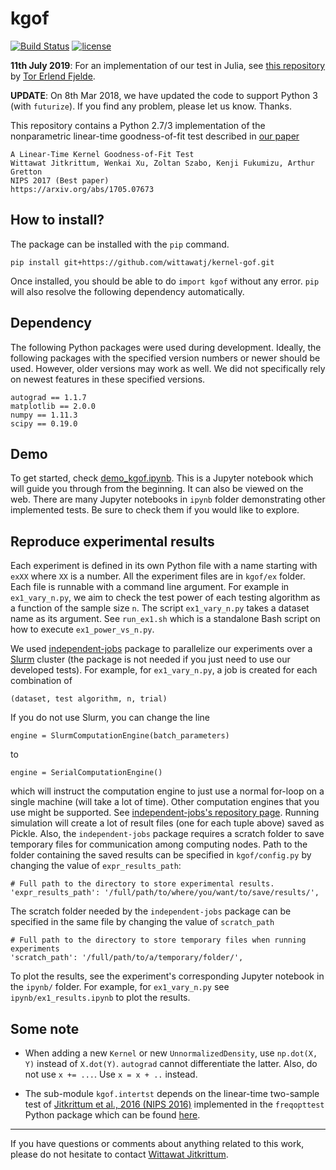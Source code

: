 # kgof

[![Build Status](https://travis-ci.org/wittawatj/kernel-gof.svg?branch=master)](https://travis-ci.org/wittawatj/kernel-gof)
[![license](https://img.shields.io/github/license/mashape/apistatus.svg)](https://github.com/wittawatj/kernel-gof/blob/master/LICENSE)

**11th July 2019**: For an implementation of our test in Julia, see [this
repository](https://github.com/torfjelde/KernelGoodnessOfFit.jl) by [Tor Erlend Fjelde](http://retiredparkingguard.com/).

**UPDATE**: On 8th Mar 2018, we have updated the code to support Python 3 (with
`futurize`). If you find any problem, please let us know. Thanks.

This repository contains a Python 2.7/3 implementation of the nonparametric
linear-time goodness-of-fit test described in  [our paper](https://arxiv.org/abs/1705.07673)

    A Linear-Time Kernel Goodness-of-Fit Test
    Wittawat Jitkrittum, Wenkai Xu, Zoltan Szabo, Kenji Fukumizu, Arthur Gretton
    NIPS 2017 (Best paper)
    https://arxiv.org/abs/1705.07673

## How to install?

The package can be installed with the `pip` command.

    pip install git+https://github.com/wittawatj/kernel-gof.git

Once installed, you should be able to do `import kgof` without any error.
`pip` will also resolve the following dependency automatically.

## Dependency

The following Python packages were used during development. Ideally, the
following packages with the specified version numbers or newer should be used.
However, older versions may work as well. We did not specifically rely on
newest features in these specified versions.

    autograd == 1.1.7
    matplotlib == 2.0.0
    numpy == 1.11.3
    scipy == 0.19.0

## Demo

To get started, check
[demo_kgof.ipynb](https://github.com/wittawatj/kernel-gof/blob/master/ipynb/demo_kgof.ipynb).
This is a Jupyter notebook which will guide you through from the beginning. It
can also be viewed on the web. There are many Jupyter notebooks in `ipynb`
folder demonstrating other implemented tests. Be sure to check them if you
would like to explore.

## Reproduce experimental results

Each experiment is defined in its own Python file with a name starting with
`exXX` where `XX` is a number. All the experiment files are in `kgof/ex`
folder. Each file is runnable with a command line argument. For example in
`ex1_vary_n.py`, we aim to check the test power of each testing algorithm
as a function of the sample size `n`. The script `ex1_vary_n.py` takes a
dataset name as its argument. See `run_ex1.sh` which is a standalone Bash
script on how to execute  `ex1_power_vs_n.py`.

We used [independent-jobs](https://github.com/karlnapf/independent-jobs)
package to parallelize our experiments over a
[Slurm](http://slurm.schedmd.com/) cluster (the package is not needed if you
just need to use our developed tests). For example, for
`ex1_vary_n.py`, a job is created for each combination of 

    (dataset, test algorithm, n, trial)

If you do not use Slurm, you can change the line 

    engine = SlurmComputationEngine(batch_parameters)

to 

    engine = SerialComputationEngine()

which will instruct the computation engine to just use a normal for-loop on a
single machine (will take a lot of time). Other computation engines that you
use might be supported. See  [independent-jobs's repository
page](https://github.com/karlnapf/independent-jobs).  Running simulation will
create a lot of result files (one for each tuple above) saved as Pickle. Also,
the `independent-jobs` package requires a scratch folder to save temporary
files for communication among computing nodes. Path to the folder containing
the saved results can be specified in `kgof/config.py` by changing the value of
`expr_results_path`:

    # Full path to the directory to store experimental results.
    'expr_results_path': '/full/path/to/where/you/want/to/save/results/',

The scratch folder needed by the `independent-jobs` package can be specified in
the same file by changing the value of `scratch_path`

    # Full path to the directory to store temporary files when running experiments
    'scratch_path': '/full/path/to/a/temporary/folder/',

To plot the results, see the experiment's corresponding Jupyter notebook in the
`ipynb/` folder. For example, for `ex1_vary_n.py` see `ipynb/ex1_results.ipynb`
to plot the results.


## Some note

* When adding a new `Kernel` or new `UnnormalizedDensity`, use `np.dot(X, Y)`
  instead of `X.dot(Y)`. `autograd` cannot differentiate the latter. Also, do
  not use `x += ...`.  Use `x = x + ..` instead.

* The sub-module `kgof.intertst` depends on the linear-time two-sample test of
  [Jitkrittum et al., 2016 (NIPS
  2016)](http://papers.nips.cc/paper/6148-interpretable-distribution-features-with-maximum-testing-power)
  implemented in  the `freqopttest` Python package which can be found
  [here](https://github.com/wittawatj/interpretable-test).


---------------

If you have questions or comments about anything related to this work, please
do not hesitate to contact [Wittawat Jitkrittum](http://wittawat.com).
